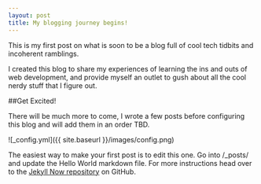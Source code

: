 ```yaml
---
layout: post
title: My blogging journey begins!
---
```


This is my first post on what is soon to be a blog full of cool tech tidbits and incoherent ramblings.

I created this blog to share my experiences of learning the ins and outs of web development, and provide myself an outlet to gush about all the cool nerdy stuff that I figure out.  

##Get Excited!

There will be much more to come, I wrote a few posts before configuring this blog and will add them in an order TBD.

![_config.yml]({{ site.baseurl }}/images/config.png)

The easiest way to make your first post is to edit this one. Go into /_posts/ and update the Hello World markdown file. For more instructions head over to the [Jekyll Now repository](https://github.com/barryclark/jekyll-now) on GitHub.